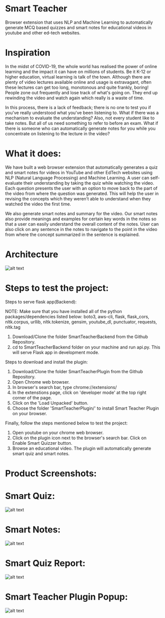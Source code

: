 # Smart Teacher
Browser extension that uses NLP and Machine Learning to automatically generate MCQ based quizzes and smart notes for educational videos in youtube and other ed-tech websites.

# Inspiration
In the midst of COVID-19, the whole world has realised the power of online learning and the impact it can have on millions of students. Be it K-12 or higher education, virtual learning is talk of the town. Although there are plenty of video lectures available online and usage is extravagant, often these lectures can get too long, monotonous and quite frankly, boring! People zone out frequently and lose track of what's going on. They end up rewinding the video and watch again which really is a waste of time.

In this process, there is a lack of feedback; there is no one to test you if you've really understood what you've been listening to. What if there was a mechanism to evaluate the understanding? Also, not every student like to take notes. But all of us need something to refer to before an exam. What if there is someone who can automatically generate notes for you while you concentrate on listening to the lecture in the video?

# What it does:

We have built a web browser extension that automatically generates a quiz and smart notes for videos in YouTube and other EdTech websites using NLP (Natural Language Processing) and Machine Learning. A user can self-evaluate their understanding by taking the quiz while watching the video. Each question presents the user with an option to move back to the part of the video from where the question was generated. This will help the user in revising the concepts which they weren’t able to understand when they watched the video the first time.

We also generate smart notes and summary for the video. Our smart notes also provide meanings and examples for certain key words in the notes so that a user can easily understand the overall content of the notes. User can also click on any sentence in the notes to navigate to the point in the video from where the concept summarized in the sentence is explained.

# Architecture

![alt text](https://github.com/sumanthreddym/smart_teacher/blob/master/Architecture.png)

# Steps to test the project:

Steps to serve flask app(Backend):

NOTE: Make sure that you have installed all of the python packages/dependencies listed below:
boto3, aws-cli, flask, flask_cors, nltk.corpus, urllib, nltk.tokenize, gensim, youtube_dl, punctuator, requests, nltk.tag
1. Download/Clone the folder SmartTeacherBackend from the Github Repository.
2. cd to SmartTeacherBackend folder on your machine and run api.py. This will serve Flask app in development mode.

Steps to download and install the plugin:
1. Download/Clone the folder SmartTeacherPlugin from the Github Repository.
2. Open Chrome web browser. 
3. In browser's search bar, type chrome://extensions/
4. In the extenstions page, click on 'developer mode' at the top right corner of the page.
5. Click on the 'Load Unpacked' button.
6. Choose the folder 'SmartTeacherPlugin/' to install Smart Teacher Plugin on your browser.

Finally, follow the steps mentioned below to test the project:
1. Open youtube on your chrome web browser.
2. Click on the plugin icon next to the browser's search bar. Click on Enable Smart Quizzer button. 
3. Browse an educational video. The plugin will automatically generate smart quiz and smart notes.


# Product Screenshots:

# Smart Quiz:
![alt text](https://github.com/sumanthreddym/smart_teacher/blob/master/sample_output/smart_quiz.png)

# Smart Notes:
![alt text](https://github.com/sumanthreddym/smart_teacher/blob/master/sample_output/smart_notes.png)

# Smart Quiz Report:
![alt text](https://github.com/sumanthreddym/smart_teacher/blob/master/sample_output/smart_quiz_result.png)

# Smart Teacher Plugin Popup:
![alt text](https://github.com/sumanthreddym/smart_teacher/blob/master/sample_output/Extension_PopUp.png)
